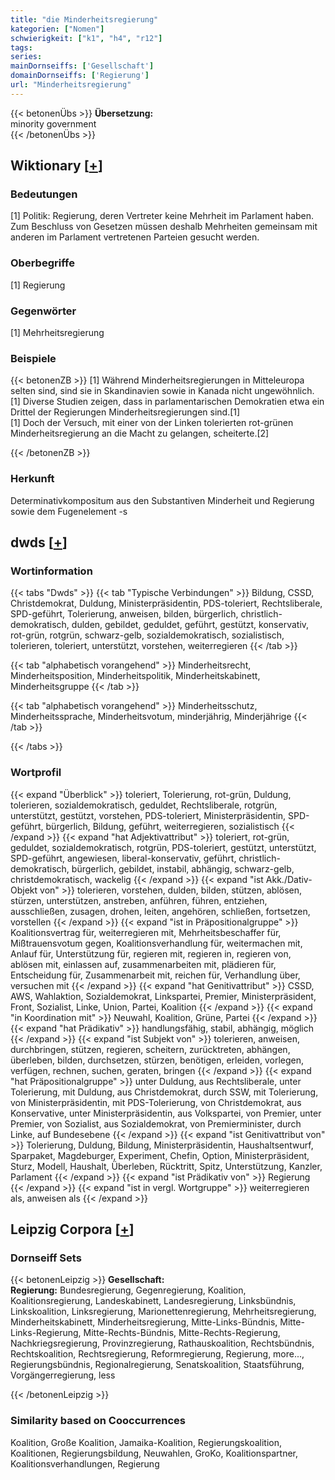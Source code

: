 ```yaml
---
title: "die Minderheitsregierung"
kategorien: ["Nomen"]
schwierigkeit: ["k1", "h4", "r12"]
tags:
series:
mainDornseiffs: ['Gesellschaft']
domainDornseiffs: ['Regierung']
url: "Minderheitsregierung"
---
```


{{< betonenÜbs >}}
**Übersetzung:**  
minority government  
{{< /betonenÜbs >}}

## Wiktionary [[+](https://de.wiktionary.org/wiki/Minderheitsregierung)]

### Bedeutungen
[1] Politik: Regierung, deren Vertreter keine Mehrheit im Parlament haben. Zum Beschluss von Gesetzen müssen deshalb Mehrheiten gemeinsam mit anderen im Parlament vertretenen Parteien gesucht werden.  

### Oberbegriffe
[1] Regierung  

### Gegenwörter
[1] Mehrheitsregierung  

### Beispiele
{{< betonenZB >}}
[1] Während Minderheitsregierungen in Mitteleuropa selten sind, sind sie in Skandinavien sowie in Kanada nicht ungewöhnlich.  
[1] Diverse Studien zeigen, dass in parlamentarischen Demokratien etwa ein Drittel der Regierungen Minderheitsregierungen sind.[1]  
[1] Doch der Versuch, mit einer von der Linken tolerierten rot-grünen Minderheitsregierung an die Macht zu gelangen, scheiterte.[2]  

{{< /betonenZB >}}
### Herkunft
Determinativkompositum aus den Substantiven Minderheit und Regierung sowie dem Fugenelement -s  



## dwds [[+](https://www.dwds.de/wb/Minderheitsregierung)]

### Wortinformation
{{< tabs "Dwds" >}}
{{< tab "Typische Verbindungen" >}}
Bildung, CSSD, Christdemokrat, Duldung, Ministerpräsidentin, PDS-toleriert, Rechtsliberale, SPD-geführt, Tolerierung, anweisen, bilden, bürgerlich, christlich-demokratisch, dulden, gebildet, geduldet, geführt, gestützt, konservativ, rot-grün, rotgrün, schwarz-gelb, sozialdemokratisch, sozialistisch, tolerieren, toleriert, unterstützt, vorstehen, weiterregieren
{{< /tab >}}

{{< tab "alphabetisch vorangehend" >}}
Minderheitsrecht, Minderheitsposition, Minderheitspolitik, Minderheitskabinett, Minderheitsgruppe
{{< /tab >}}

{{< tab "alphabetisch vorangehend" >}}
Minderheitsschutz, Minderheitssprache, Minderheitsvotum, minderjährig, Minderjährige
{{< /tab >}}

{{< /tabs >}}

### Wortprofil
{{< expand "Überblick" >}} toleriert, Tolerierung, rot-grün, Duldung, tolerieren, sozialdemokratisch, geduldet, Rechtsliberale, rotgrün, unterstützt, gestützt, vorstehen, PDS-toleriert, Ministerpräsidentin, SPD-geführt, bürgerlich, Bildung, geführt, weiterregieren, sozialistisch {{< /expand >}}
{{< expand "hat Adjektivattribut" >}} toleriert, rot-grün, geduldet, sozialdemokratisch, rotgrün, PDS-toleriert, gestützt, unterstützt, SPD-geführt, angewiesen, liberal-konservativ, geführt, christlich-demokratisch, bürgerlich, gebildet, instabil, abhängig, schwarz-gelb, christdemokratisch, wackelig {{< /expand >}}
{{< expand "ist Akk./Dativ-Objekt von" >}} tolerieren, vorstehen, dulden, bilden, stützen, ablösen, stürzen, unterstützen, anstreben, anführen, führen, entziehen, ausschließen, zusagen, drohen, leiten, angehören, schließen, fortsetzen, vorstellen {{< /expand >}}
{{< expand "ist in Präpositionalgruppe" >}} Koalitionsvertrag für, weiterregieren mit, Mehrheitsbeschaffer für, Mißtrauensvotum gegen, Koalitionsverhandlung für, weitermachen mit, Anlauf für, Unterstützung für, regieren mit, regieren in, regieren von, ablösen mit, einlassen auf, zusammenarbeiten mit, plädieren für, Entscheidung für, Zusammenarbeit mit, reichen für, Verhandlung über, versuchen mit {{< /expand >}}
{{< expand "hat Genitivattribut" >}} CSSD, AWS, Wahlaktion, Sozialdemokrat, Linkspartei, Premier, Ministerpräsident, Front, Sozialist, Linke, Union, Partei, Koalition {{< /expand >}}
{{< expand "in Koordination mit" >}} Neuwahl, Koalition, Grüne, Partei {{< /expand >}}
{{< expand "hat Prädikativ" >}} handlungsfähig, stabil, abhängig, möglich {{< /expand >}}
{{< expand "ist Subjekt von" >}} tolerieren, anweisen, durchbringen, stützen, regieren, scheitern, zurücktreten, abhängen, überleben, bilden, durchsetzen, stürzen, benötigen, erleiden, vorlegen, verfügen, rechnen, suchen, geraten, bringen {{< /expand >}}
{{< expand "hat Präpositionalgruppe" >}} unter Duldung, aus Rechtsliberale, unter Tolerierung, mit Duldung, aus Christdemokrat, durch SSW, mit Tolerierung, von Ministerpräsidentin, mit PDS-Tolerierung, von Christdemokrat, aus Konservative, unter Ministerpräsidentin, aus Volkspartei, von Premier, unter Premier, von Sozialist, aus Sozialdemokrat, von Premierminister, durch Linke, auf Bundesebene {{< /expand >}}
{{< expand "ist Genitivattribut von" >}} Tolerierung, Duldung, Bildung, Ministerpräsidentin, Haushaltsentwurf, Sparpaket, Magdeburger, Experiment, Chefin, Option, Ministerpräsident, Sturz, Modell, Haushalt, Überleben, Rücktritt, Spitz, Unterstützung, Kanzler, Parlament {{< /expand >}}
{{< expand "ist Prädikativ von" >}} Regierung {{< /expand >}}
{{< expand "ist in vergl. Wortgruppe" >}} weiterregieren als, anweisen als {{< /expand >}}

## Leipzig Corpora [[+](https://corpora.uni-leipzig.de/en/res?word=Minderheitsregierung&corpusId=deu_newscrawl-public_2018)]

### Dornseiff Sets
{{< betonenLeipzig >}}
**Gesellschaft:**  
**Regierung:** Bundesregierung, Gegenregierung, Koalition, Koalitionsregierung, Landeskabinett, Landesregierung, Linksbündnis, Linkskoalition, Linksregierung, Marionettenregierung, Mehrheitsregierung, Minderheitskabinett, Minderheitsregierung, Mitte-Links-Bündnis, Mitte-Links-Regierung, Mitte-Rechts-Bündnis, Mitte-Rechts-Regierung, Nachkriegsregierung, Provinzregierung, Rathauskoalition, Rechtsbündnis, Rechtskoalition, Rechtsregierung, Reformregierung, Regierung, more..., Regierungsbündnis, Regionalregierung, Senatskoalition, Staatsführung, Vorgängerregierung, less  

{{< /betonenLeipzig >}}

### Similarity based on Cooccurrences
Koalition, Große Koalition, Jamaika-Koalition, Regierungskoalition, Koalitionen, Regierungsbildung, Neuwahlen, GroKo, Koalitionspartner, Koalitionsverhandlungen, Regierung

